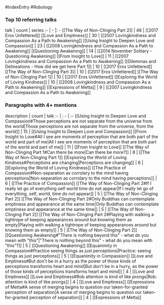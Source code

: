 #IndexEntry #Robology

### Top 10 referring talks
talk | count | series
:- | - |: -
[[The Way of Non-Clinging Part 2]] | 46 | [[2017 Eros Unfettered]]
[[Love and Emptiness]] | 30 | [[2007 Lovingkindness and Compassion As a Path to Awakening]]
[[Using Insight to Deepen Love and Compassion]] | 23 | [[2008 Lovingkindness and Compassion As a Path to Awakening]]
[[Questioning Awakening]] | 14 | [[2014 November Solitary - Questioning Awakening]]
[[From Insight to Love]] | 11 | [[2007 Lovingkindness and Compassion As a Path to Awakening]]
[[Dilemmas and Delineations - How did we get here Part 1]] | 10 | [[2017 Eros Unfettered]]
[[The Way of Non-Clinging Part 3]] | 10 | [[2017 Eros Unfettered]]
[[The Way of Non-Clinging Part 1]] | 10 | [[2017 Eros Unfettered]]
[[Exploring the World of Loving Kindness]] | 10 | [[2008 Lovingkindness and Compassion As a Path to Awakening]]
[[Expressions of Metta]] | 9 | [[2007 Lovingkindness and Compassion As a Path to Awakening]]

### Paragraphs with 4+ mentions
description | count | talk
:- | : - | :-
[[Using Insight to Deepen Love and Compassion#Those perceptions are not separate from the universe from the world\|Those perceptions are not separate from the universe, from the world]] | 15 | [[Using Insight to Deepen Love and Compassion]]
[[From Insight to Love#All I see are moments of perception that are both part of the world and part of me\|All I see are moments of perception that are both part of the world and part of me]] | 11 | [[From Insight to Love]]
[[The Way of Non-Clinging Part 1#Can there be more\|Can there be more?]] | 8 | [[The Way of Non-Clinging Part 1]]
[[Exploring the World of Loving Kindness#Perceptions are changing\|Perceptions are changing]] | 6 | [[Exploring the World of Loving Kindness]]
[[The Practice of Compassion#Non-separation as corrolary to the mind having perceptions\|Non-separation as corrolary to the mind having perceptions]] | 6 | [[The Practice of Compassion]]
[[The Way of Non-Clinging Part 2#If I really let go of everything self world time do not appear\|If I really let go of everything, self, world, time do not appear]] | 5 | [[The Way of Non-Clinging Part 2]]
[[The Way of Non-Clinging Part 2#Only Buddhas can contemplate emptiness and appearance at the same time\|Only Buddhas can contemplate emptiness and appearance at the same time]] | 5 | [[The Way of Non-Clinging Part 2]]
[[The Way of Non-Clinging Part 2#Playing with walking a tightrope of keeping appearances around but knowing them as empty\|Playing with walking a tightrope of keeping appearances around but knowing them as empty]] | 5 | [[The Way of Non-Clinging Part 2]]
[[Questioning Awakening#"There is nothing beyond this" - what do you mean with "this"\|"There is nothing beyond this" - what do you mean with "this"?]] | 5 | [[Questioning Awakening]]
[[Equanimity in Compassion#Practice seeing things as just perceptions\|Practice: seeing things as just perceptions]] | 5 | [[Equanimity in Compassion]]
[[Love and Emptiness#But don't be in a hurry as the power of those kinds of perceptions transforms heart and mind\|But don't be in a hurry, as the power of those kinds of perceptions transforms heart and mind]] | 4 | [[Love and Emptiness]]
[[Love and Emptiness#Rob attention is kind of like prongs\|Rob: attention is kind of like prongs]] | 4 | [[Love and Emptiness]]
[[Expressions of Metta#A sense of merging begins to question our taken-for-granted perception of separation\|A sense of merging begins to question our taken-for-granted perception of separation]] | 4 | [[Expressions of Metta]]

